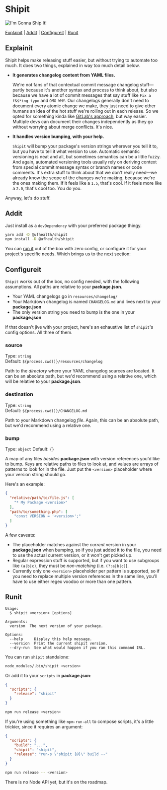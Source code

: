 # Shipit

![I'm Gonna Ship It!](https://media.giphy.com/media/ta83CqOoRwfwQ/giphy.gif)

[Explainit](#explainit) | [Addit](#addit) | [Configureit](#configureit) | [Runit](#runit)


## Explainit

Shipit helps make releasing stuff easier, but without trying to automate too much. It does two things, explained in way too much detail below.

- **It generates changelog content from YAML files.**

    We're not fans of that contextual commit message changelog stuff—partly because it's another syntax and process to think about, but also because we have a lot of commit messages that say stuff like `Fix a f&$*ing typo` and `OMG WHY`. Our changelogs generally don't need to document every atomic change we make, they just need to give other humans an idea of the hot stuff we're rolling out in each release. So we opted for something kinda like [GitLab's approach](https://docs.gitlab.com/ee/development/changelog.html), but way easier. Multiple devs can document their changes independently as they go without worrying about merge conflicts. It's nice.

- **It handles version bumping, with your help.**

    `Shipit` will bump your package's version strings wherever you tell it to, but you have to tell it what version to use. Automatic semantic versioning is neat and all, but sometimes semantics can be a little fuzzy. And again, automated versioning tools usually rely on deriving context from special commit message syntax or branch names or code comments. It's extra stuff to think about that we don't really need—we already know the scope of the changes we're making, because we're the ones making them. If it feels like a `1.5`, that's cool. If it feels more like a `2.0`, that's cool too. You do you.

Anyway, let's do stuff.


## Addit

Just install as a `devDependency` with your preferred package thingy.

```sh
yarn add -D @ufhealth/shipit
npm install -D @ufhealth/shipit
```

You can [run it](#runit) out of the box with zero config, or configure it for your project's specific needs. Which brings us to the next section:


## Configureit

`Shipit` works out of the box, no config needed, with the following assumptions. All paths are relative to your **package.json**.

- Your YAML changelogs go in `resources/changelog/`
- Your Markdown changelog is named `CHANGELOG.md` and lives next to your **package.json**
- The only version string you need to bump is the one in your **package.json**

If that doesn't jive with your project, here's an exhaustive list of `shipit`'s config options. All three of them.

### source
Type: `string`  
Default: `${process.cwd()}/resources/changelog`

Path to the _directory_ where your YAML changelog sources are located. It can be an absolute path, but we'd recommend using a relative one, which will be relative to your **package.json**.

### destination
Type: `string`  
Default: `${process.cwd()}/CHANGELOG.md`

Path to your Markdown changelog _file_. Again, this can be an absolute path, but we'd recommend using a relative one.

### bump
Type: `object`
Default: `{}`

A map of any files _besides_ **package.json** with version references you'd like to bump. Keys are relative paths to files to look at, and values are arrays of patterns to look for in the file. Just put the `<version>` placeholder where your version string should go.

Here's an example:

```json
{
  "relative/path/to/file.js": [
    "* My Package <version>"
  ],
  "path/to/something.php": [
    "const VERSION = '<version>';"
  ]
}
```

A few caveats:

- The placeholder matches against the _current_ version in your **package.json** when bumping, so if you just added it to the file, you need to use the actual current version, or it won't get picked up.
- Regular expression stuff is supported, but if you want to use subgroups like `(a|b|c)`, they must be _non-matching_ (i.e. `(?:a|b|c)`).
- Currently only one `<version>` placeholder per pattern is supported, so if you need to replace multiple version references in the same line, you'll have to use either regex voodoo or more than one pattern.


## Runit

```
Usage:
  $ shipit <version> [options]

Arguments:
  version  The next version of your package.

Options:
  --help     Display this help message.
  --version  Print the current shipit version.
  --dry-run  See what would happen if you ran this command IRL.
```

You can run `shipit` standalone:

```sh
node_modules/.bin/shipit <version>
```

Or add it to your `scripts` in **package.json**:

```json
{
  "scripts": {
    "release": "shipit"
  }
}
```

```sh
npm run release <version>
```

If you're using something like `npm-run-all` to compose scripts, it's a little trickier, since it requires an argument:

```json
{
  "scripts": {
    "build": "...",
    "shipit": "shipit",
    "release": "run-s \"shipit {@}\" build --"
  }
}
```

```sh
npm run release -- <version>
```

There is no Node API yet, but it's on the roadmap.
